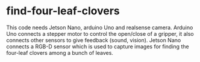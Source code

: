 # find-four-leaf-clovers
This code needs Jetson Nano, arduino Uno and realsense camera. Arduino Uno connects a stepper motor to control the open/close of a gripper, it also connects other sensors to give feedback (sound, vision). Jetson Nano connects a RGB-D sensor which is used to capture images for finding the four-leaf clovers among a bunch of leaves.
